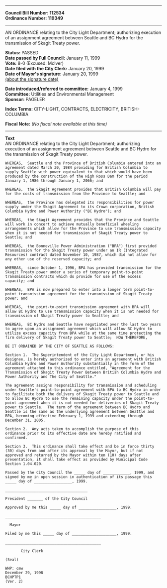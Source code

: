 * * * * *  
  
**Council Bill Number: [](#h0)[](#h2)112534**   
**Ordinance Number: 119349**  
  
* * * * *  
  
AN ORDINANCE relating to the City Light Department; authorizing execution of an assignment agreement between Seattle and BC Hydro for the transmission of Skagit Treaty power.  
  
**Status:** PASSED   
**Date passed by Full Council:** January 11, 1999   
**Vote:** 8-0 (Excused: McIver)   
**Date filed with the City Clerk:** January 20, 1999   
**Date of Mayor's signature:** January 20, 1999   
[(about the signature date)](/~public/approvaldate.htm)   
  
  
**Date introduced/referred to committee:** January 4, 1999   
**Committee:** Utilities and Environmental Management   
**Sponsor:** PAGELER   
  
**Index Terms:** CITY-LIGHT, CONTRACTS, ELECTRICITY, BRITISH-COLUMBIA  
  
**Fiscal Note:** *(No fiscal note available at this time)*  
  
* * * * *  
  
**Text**  
    AN ORDINANCE relating to the City Light Department; authorizing  
    execution of an assignment agreement between Seattle and BC Hydro for  
    the transmission of Skagit Treaty power.  
  
    WHEREAS,  Seattle and the Province of British Columbia entered into an  
    agreement dated March 30, 1984 providing for British Columbia to  
    supply Seattle with power equivalent to that which would have been  
    produced by the construction of the High Ross Dam for the period  
    January 1, 1986 through January 1, 2066; and  
  
    WHEREAS,  the Skagit Agreement provides that British Columbia will pay  
    for the costs of transmission from the Province to Seattle; and  
  
    WHEREAS,  the Province has delegated its responsibilities for power  
    supply under the Skagit Agreement to its Crown corporation, British  
    Columbia Hydro and Power Authority ("BC Hydro"); and  
  
    WHEREAS,  the Skagit Agreement provides that the Province and Seattle  
    will work in concert to achieve mutually beneficial wheeling  
    arrangements which allow for the Province to use transmission capacity  
    when it is not needed for transmission of Skagit Treaty power to  
    Seattle; and  
  
    WHEREAS,  the Bonneville Power Administration ("BPA") first provided  
    transmission for the Skagit Treaty power under an IR (Integrated  
    Resources) contract dated November 10, 1987, which did not allow for  
    any other use of the reserved capacity; and  
  
    WHEREAS,  since October 1, 1996, BPA has provided transmission for the  
    Skagit Treaty power under a series of temporary point-to-point  
    transmission contracts which do provide for use of the excess  
    capacity; and  
  
    WHEREAS,  BPA is now prepared to enter into a longer term point-to-  
    point transmission agreement for the transmission of Skagit Treaty  
    power; and  
  
    WHEREAS,  the point-to-point transmission agreement with BPA will  
    allow BC Hydro to use transmission capacity when it is not needed for  
    transmission of Skagit Treaty power to Seattle; and  
  
    WHEREAS,  BC Hydro and Seattle have negotiated over the last two years  
    to agree upon an assignment agreement which will allow BC Hydro to  
    utilize excess capacity from BPA while at the same time protecting the  
    firm delivery of Skagit Treaty power to Seattle;  NOW THEREFORE,  
  
    BE IT ORDAINED BY THE CITY OF SEATTLE AS FOLLOWS:  
  
    Section 1.  The Superintendent of the City Light Department, or his  
    designee, is hereby authorized to enter into an agreement with British  
    Columbia Hydro and Power Authority substantially in the form of the  
    agreement attached to this ordinance entitled, "Agreement for the  
    Transmission of Skagit Treaty Power Between British Columbia Hydro and  
    Power Authority and The City of Seattle."  
  
    The agreement assigns responsibility for transmission and scheduling  
    under Seattle's point-to-point agreement with BPA to BC Hydro in order  
    to facilitate both the delivery of Skagit Treaty power to Seattle and  
    to allow BC Hydro to use the remaining capacity under the point-to-  
    point agreement when it is not needed for deliveries of Skagit Treaty  
    power to Seattle.  The term of the agreement between BC Hydro and  
    Seattle is the same as the underlying agreement between Seattle and  
    BPA, becoming effective February 1, 1999 and extending through  
    December 31, 2005.  
  
    Section 2.  Any acts taken to accomplish the purpose of this  
    ordinance prior to its effective date are hereby ratified and  
    confirmed.  
  
    Section 3.  This ordinance shall take effect and be in force thirty  
    (30) days from and after its approval by the Mayor, but if not  
    approved and returned by the Mayor within ten (10) days after  
    presentation, it shall take effect as provided by Municipal Code  
    Section 1.04.020.  
  
    Passed by the City Council the _____ day of ____________, 1999, and  
    signed by me in open session in authentication of its passage this  
    _____ day of _________________, 1999.  
  
    _____________________________________  
  
    President _______ of the City Council  
  
    Approved by me this _____ day of _________________, 1999.  
  
    ___________________________________________  
  
      Mayor  
  
    Filed by me this _____ day of ____________________, 1999.  
  
    ___________________________________________  
  
           City Clerk  
  
    (Seal)  
  
    WHP: cmw  
    December 29, 1998  
    BCHPTP1  
    (Ver. 2)  
